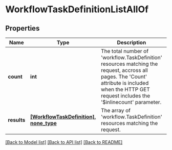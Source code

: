 # WorkflowTaskDefinitionListAllOf

## Properties
Name | Type | Description | Notes
------------ | ------------- | ------------- | -------------
**count** | **int** | The total number of &#39;workflow.TaskDefinition&#39; resources matching the request, accross all pages. The &#39;Count&#39; attribute is included when the HTTP GET request includes the &#39;$inlinecount&#39; parameter. | [optional] 
**results** | [**[WorkflowTaskDefinition], none_type**](WorkflowTaskDefinition.md) | The array of &#39;workflow.TaskDefinition&#39; resources matching the request. | [optional] 

[[Back to Model list]](../README.md#documentation-for-models) [[Back to API list]](../README.md#documentation-for-api-endpoints) [[Back to README]](../README.md)


